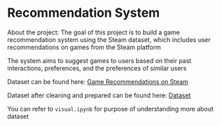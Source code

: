 # Recommendation System

About the project: The goal of this project is to build a game recommendation system using the Steam dataset, which includes user recommendations on games from the Steam platform

The system aims to suggest games to users based on their past interactions, preferences, and the preferences of similar users

Dataset can be found here: [Game Recommendations on Steam ](https://www.kaggle.com/datasets/antonkozyriev/game-recommendations-on-steam/data?select=recommendations.csv&fbclid=IwZXh0bgNhZW0CMTEAAR21phiSkpwDhgJ2_ya7FMqMIa2Z8D-yll8KmYQ7njU9txOzmsWJAoL1wy8_aem_XFOJQiLGQVMPm0sG9GJhdQ)

Dataset after cleaning and prepared can be found here: [Dataset](https://drive.google.com/drive/folders/1ln0QdC6ZzgXNnKgxYI_xOOBk5YxdXaCn?usp=sharing)

You can refer to `visual.ipynb` for purpose of understanding more about dataset
